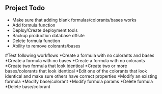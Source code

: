 ## Project Todo

* Make sure that adding blank formulas/colorants/bases works
* Add formula function
* Deploy/Create deployment tools
* Backup production database offsite
* Delete formula function
* Ability to remove colorants/bases


#Test following workflows
*Create a formula with no colorants and bases
*Create a formula with no bases
*Create a formula with no colorants
*Create two formula that look identical
*Create two or more bases/colorants that look identical
*Edit one of the colorants that look identical and make sure others have correct properties
*Modify an existing formula
*Modify base/colorant
*Modify formula params
*Delete formula
*Delete base/colorant
